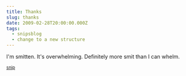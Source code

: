 ```yaml
---
title: Thanks
slug: thanks
date: 2009-02-28T20:00:00.000Z
tags:
  - snipsblog
  - change to a new structure
---
```

I'm smitten.  It's overwhelming.  Definitely more smit than I can whelm.

<small>[snip](https://github.com/isaacs/snips)</small>
